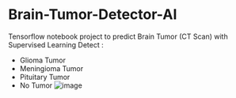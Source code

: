 # Brain-Tumor-Detector-AI
Tensorflow notebook project to predict Brain Tumor (CT Scan) with Supervised Learning
Detect :
- Glioma Tumor
- Meningioma Tumor
- Pituitary Tumor
- No Tumor
![image](https://user-images.githubusercontent.com/28497662/152167482-054900bb-46ba-4f82-924f-eeb8fd0475d4.png)

